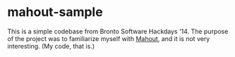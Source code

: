 mahout-sample
=============

This is a simple codebase from Bronto Software Hackdays '14. The purpose of the project was to familiarize myself with [Mahout](https://mahout.apache.org/), and it is not very interesting. (My code, that is.)